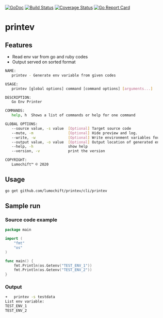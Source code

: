 [![GoDoc](https://pkg.go.dev/github.com/lumochift/printev?status.svg)](https://pkg.go.dev/github.com/lumochift/printev)
[![Build Status](https://github.com/lumochift/printev/workflows/Go%20workflow/badge.svg)](https://github.com/lumochift/printev/actions)
[![Coverage Status](https://badgen.net/codecov/c/github/lumochift/printev)](https://codecov.io/gh/lumochift/printev)
[![Go Report Card](https://goreportcard.com/badge/github.com/lumochift/printev)](https://goreportcard.com/report/github.com/lumochift/printev)

# printev

## Features

- Read env var from go and ruby codes
- Output served on sorted format

```bash
NAME:
   printev - Generate env variable from given codes

USAGE:
   printev [global options] command [command options] [arguments...]

DESCRIPTION:
   Go Env Printer

COMMANDS:
   help, h  Shows a list of commands or help for one command

GLOBAL OPTIONS:
   --source value, -s value  [Optional] Target source code
   --mute, -m                [Optional] Hide preview and log.
   --write, -w               [Optional] Write environment variables found.
   --output value, -o value  [Optional] Output location of generated env files, by default write to env.sample
   --help, -h                show help
   --version, -v             print the version

COPYRIGHT:
   Lumochift™ © 2020
```

## Usage

```bash
go get github.com/lumochift/printev/cli/printev
```

## Sample run

### Source code example

```go
package main

import (
    "fmt"
    "os"
)

func main() {
    fmt.Println(os.Getenv("TEST_ENV_1"))
    fmt.Println(os.Getenv("TEST_ENV_2"))
}
```

### Output

```bash
➜   printev -s testdata
List env variable:
TEST_ENV_1
TEST_ENV_2
```
